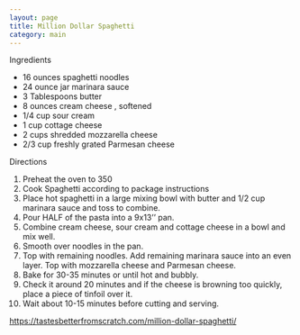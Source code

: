 ```yaml
---
layout: page
title: Million Dollar Spaghetti
category: main
---
```


Ingredients
  * 16 ounces spaghetti noodles
  * 24 ounce jar marinara sauce
  * 3 Tablespoons butter
  * 8 ounces cream cheese , softened
  * 1/4 cup sour cream
  * 1 cup cottage cheese
  * 2 cups shredded mozzarella cheese
  * 2/3 cup freshly grated Parmesan cheese

Directions
  1. Preheat the oven to 350
  2. Cook Spaghetti according to package instructions 
  3. Place hot spaghetti in a large mixing bowl with butter and 1/2 cup marinara sauce and toss to combine.
  4. Pour HALF of the pasta into a 9x13’’ pan.
  5. Combine cream cheese, sour cream and cottage cheese in a bowl and mix well.
  6. Smooth over noodles in the pan. 
  7. Top with remaining noodles. Add remaining marinara sauce into an even layer. Top with mozzarella cheese and Parmesan cheese.
  8. Bake for 30-35 minutes or until hot and bubbly. 
  9. Check it around 20 minutes and if the cheese is browning too quickly, place a piece of tinfoil over it.
  10. Wait about 10-15 minutes before cutting and serving.

<https://tastesbetterfromscratch.com/million-dollar-spaghetti/>